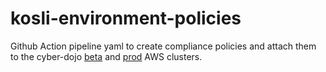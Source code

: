 # kosli-environment-policies

Github Action pipeline yaml to create compliance policies
and attach them to the cyber-dojo [beta](https://app.kosli.com/cyber-dojo/environments/aws-beta/snapshots/) 
and [prod](https://app.kosli.com/cyber-dojo/environments/aws-prod/snapshots/) AWS clusters.
